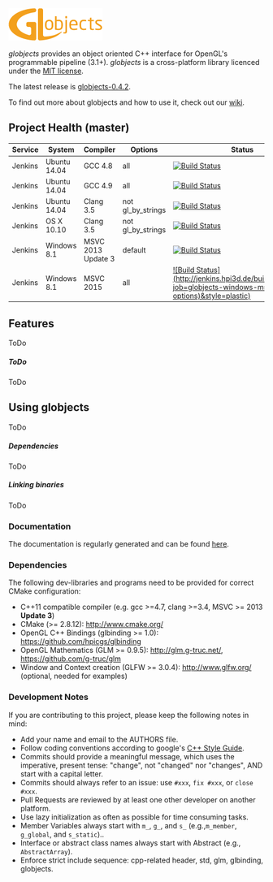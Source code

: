 ![globjects Logo](globjects-logo.png "globjects")

*globjects* provides an object oriented C++ interface for OpenGL's programmable pipeline (3.1+).
*globjects* is a cross-platform library licenced under the [MIT license](http://opensource.org/licenses/MIT).

The latest release is [globjects-0.4.2](https://github.com/hpicgs/globjects/releases/tag/v0.4.2).

To find out more about globjects and how to use it, check out our [wiki](https://github.com/hpicgs/globjects/wiki).

## Project Health (master)

| Service | System | Compiler | Options | Status |
| ------- | ------ | -------- | ------- | ------ |
| Jenkins | Ubuntu 14.04 | GCC 4.8 | all | [![Build Status](http://jenkins.hpi3d.de/buildStatus/icon?job=globjects-linux-gcc4.8&style=plastic)](http://jenkins.hpi3d.de/job/globjects-linux-gcc4.8)|
| Jenkins | Ubuntu 14.04 | GCC 4.9 | all | [![Build Status](http://jenkins.hpi3d.de/buildStatus/icon?job=globjects-linux-gcc4.9&style=plastic)](http://jenkins.hpi3d.de/job/globjects-linux-gcc4.9)|
| Jenkins | Ubuntu 14.04 | Clang 3.5 | not gl_by_strings | [![Build Status](http://jenkins.hpi3d.de/buildStatus/icon?job=globjects-linux-clang3.5&style=plastic)](http://jenkins.hpi3d.de/job/globjects-linux-clang3.5) |
| Jenkins | OS X 10.10 | Clang 3.5 | not gl_by_strings | [![Build Status](http://jenkins.hpi3d.de/buildStatus/icon?job=globjects-osx-clang3.5&style=plastic)](http://jenkins.hpi3d.de/job/globjects-osx-clang3.5) |
| Jenkins | Windows 8.1 | MSVC 2013 Update 3 | default | [![Build Status](http://jenkins.hpi3d.de/buildStatus/icon?job=globjects-windows-msvc2013&style=plastic)](http://jenkins.hpi3d.de/job/globjects-windows-msvc2013) |
| Jenkins | Windows 8.1 | MSVC 2015 | all | [![Build Status](http://jenkins.hpi3d.de/buildStatus/icon?job=globjects-windows-msvc2015 (all options)&style=plastic)](http://jenkins.hpi3d.de/job/globjects-windows-msvc2015 (all options)) |

## Features

ToDo

##### ToDo

ToDo

## Using globjects

ToDo

##### Dependencies

ToDo

##### Linking binaries

ToDo

### Documentation

The documentation is regularly generated and can be found [here](http://libglow.org/doxygen-master).


### Dependencies

The following dev-libraries and programs need to be provided for correct CMake configuration:
* C++11 compatible compiler (e.g. gcc >=4.7, clang >=3.4, MSVC >= 2013 **Update 3**)
* CMake (>= 2.8.12): http://www.cmake.org/
* OpenGL C++ Bindings (glbinding >= 1.0): https://github.com/hpicgs/glbinding
* OpenGL Mathematics (GLM >= 0.9.5): http://glm.g-truc.net/, https://github.com/g-truc/glm
* Window and Context creation (GLFW >= 3.0.4): http://www.glfw.org/ (optional, needed for examples)


### Development Notes

If you are contributing to this project, please keep the following notes in mind:
* Add your name and email to the AUTHORS file.
* Follow coding conventions according to google's [C++ Style Guide](http://google-styleguide.googlecode.com/svn/trunk/cppguide.xml).
* Commits should provide a meaningful  message, which uses the imperative, present tense: "change", not "changed" nor "changes", AND start with a capital letter.
* Commits should always refer to an issue: use ```#xxx```, ```fix #xxx```, or ```close #xxx```.
* Pull Requests are reviewed by at least one other developer on another platform.
* Use lazy initialization as often as possible for time consuming tasks.
* Member Variables always start with ```m_```, ```g_```, and ```s_``` (e.g.,```m_member```, ```g_global```, and ```s_static```)..
* Interface or abstract class names always start with Abstract (e.g., ```AbstractArray```).
* Enforce strict include sequence: cpp-related header, std, glm, glbinding, globjects.
